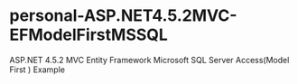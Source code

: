 # personal-ASP.NET4.5.2MVC-EFModelFirstMSSQL
ASP.NET 4.5.2 MVC Entity Framework Microsoft SQL Server Access(Model First ) Example
